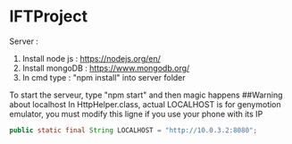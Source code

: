 # IFTProject
Server :

1. Install node js : https://nodejs.org/en/ 
2. Install mongoDB : https://www.mongodb.org/
3. In cmd type : "npm install" into server folder

To start the serveur, type "npm start" and then magic happens
##Warning about localhost
In HttpHelper.class, actual LOCALHOST is for genymotion emulator, you must modify this ligne if you use your phone with its IP
```java
public static final String LOCALHOST = "http://10.0.3.2:8080";
```
